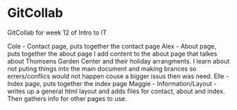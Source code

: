 # GitCollab
GitCollab for week 12 of Intro to IT

Cole - Contact page, puts together the contact page
Alex - About page, puts together the about page
I add content to the about page that talkes about Thomsens Garden Center and their holiday arrangments. I learn about not puting things into the main document and making brances so errers/conflics would not happen couse a bigger issus then was need.
Elle - Index page, puts together the index page
Maggie - Information/Layout - writes up a general html layout and adds files for contact, about and index. Then gathers info for other pages to use. 

